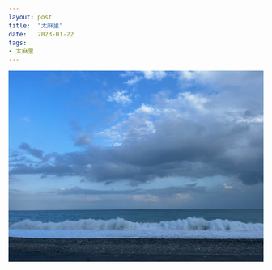 ```yaml
---
layout: post
title:  "太麻里"
date:   2023-01-22
tags:
- 太麻里
---
```

![太麻里](/media/2023-01-22-太麻里.jpeg)
